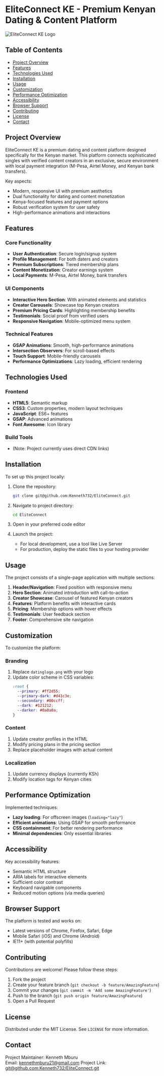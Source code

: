 # EliteConnect KE - Premium Kenyan Dating & Content Platform

![EliteConnect KE Logo](./datinglogo.png)

## Table of Contents
- [Project Overview](#project-overview)
- [Features](#features)
- [Technologies Used](#technologies-used)
- [Installation](#installation)
- [Usage](#usage)
- [Customization](#customization)
- [Performance Optimization](#performance-optimization)
- [Accessibility](#accessibility)
- [Browser Support](#browser-support)
- [Contributing](#contributing)
- [License](#license)
- [Contact](#contact)

## Project Overview

EliteConnect KE is a premium dating and content platform designed specifically for the Kenyan market. This platform connects sophisticated singles with verified content creators in an exclusive, secure environment with local payment integration (M-Pesa, Airtel Money, and Kenyan bank transfers).

Key aspects:
- Modern, responsive UI with premium aesthetics
- Dual functionality for dating and content monetization
- Kenya-focused features and payment options
- Robust verification system for user safety
- High-performance animations and interactions

## Features

### Core Functionality
- **User Authentication**: Secure login/signup system
- **Profile Management**: For both daters and creators
- **Premium Subscriptions**: Tiered membership plans
- **Content Monetization**: Creator earnings system
- **Local Payments**: M-Pesa, Airtel Money, bank transfers

### UI Components
- **Interactive Hero Section**: With animated elements and statistics
- **Creator Carousels**: Showcase top Kenyan creators
- **Premium Pricing Cards**: Highlighting membership benefits
- **Testimonials**: Social proof from verified users
- **Responsive Navigation**: Mobile-optimized menu system

### Technical Features
- **GSAP Animations**: Smooth, high-performance animations
- **Intersection Observers**: For scroll-based effects
- **Touch Support**: Mobile-friendly carousels
- **Performance Optimizations**: Lazy loading, efficient rendering

## Technologies Used

### Frontend
- **HTML5**: Semantic markup
- **CSS3**: Custom properties, modern layout techniques
- **JavaScript**: ES6+ features
- **GSAP**: Advanced animations
- **Font Awesome**: Icon library

### Build Tools
- (Note: Project currently uses direct CDN links)

## Installation

To set up this project locally:

1. Clone the repository:
   ```bash
   git clone git@github.com:Kenneth732/EliteConnect.git
   ```

2. Navigate to project directory:
   ```bash
   cd EliteConnect
   ```

3. Open in your preferred code editor

4. Launch the project:
   - For local development, use a tool like Live Server
   - For production, deploy the static files to your hosting provider

## Usage

The project consists of a single-page application with multiple sections:

1. **Header/Navigation**: Fixed position with responsive menu
2. **Hero Section**: Animated introduction with call-to-action
3. **Creator Showcase**: Carousel of featured Kenyan creators
4. **Features**: Platform benefits with interactive cards
5. **Pricing**: Membership options with hover effects
6. **Testimonials**: User feedback section
7. **Footer**: Comprehensive site navigation

## Customization

To customize the platform:

### Branding
1. Replace `datinglogo.png` with your logo
2. Update color scheme in CSS variables:
   ```css
   :root {
     --primary: #ff2d55;
     --primary-dark: #d41c3e;
     --secondary: #00ccff;
     --dark: #121212;
     --darker: #0a0a0a;
   }
   ```

### Content
1. Update creator profiles in the HTML
2. Modify pricing plans in the pricing section
3. Replace placeholder images with actual content

### Localization
1. Update currency displays (currently KSh)
2. Modify location tags for Kenyan cities

## Performance Optimization

Implemented techniques:
- **Lazy loading**: For offscreen images (`loading="lazy"`)
- **Efficient animations**: Using GSAP for smooth performance
- **CSS containment**: For better rendering performance
- **Minimal dependencies**: Only essential libraries

## Accessibility

Key accessibility features:
- Semantic HTML structure
- ARIA labels for interactive elements
- Sufficient color contrast
- Keyboard navigable components
- Reduced motion options (via media queries)

## Browser Support

The platform is tested and works on:
- Latest versions of Chrome, Firefox, Safari, Edge
- Mobile Safari (iOS) and Chrome (Android)
- IE11+ (with potential polyfills)

## Contributing

Contributions are welcome! Please follow these steps:

1. Fork the project
2. Create your feature branch (`git checkout -b feature/AmazingFeature`)
3. Commit your changes (`git commit -m 'Add some AmazingFeature'`)
4. Push to the branch (`git push origin feature/AmazingFeature`)
5. Open a Pull Request

## License

Distributed under the MIT License. See `LICENSE` for more information.

## Contact

Project Maintainer: Kenneth Mburu  
Email: kennethmburu21@gmail.com 
Project Link: [git@github.com:Kenneth732/EliteConnect.git](git@github.com:Kenneth732)